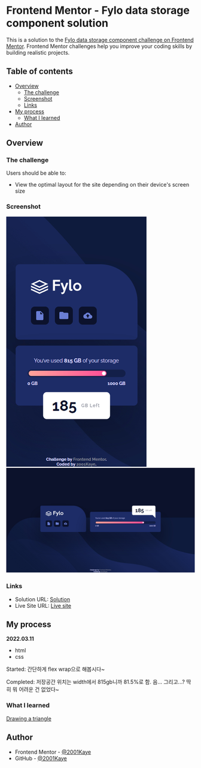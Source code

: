# Frontend Mentor - Fylo data storage component solution

This is a solution to the [Fylo data storage component challenge on Frontend Mentor](https://www.frontendmentor.io/challenges/fylo-data-storage-component-1dZPRbV5n). Frontend Mentor challenges help you improve your coding skills by building realistic projects. 

## Table of contents

- [Overview](#overview)
  - [The challenge](#the-challenge)
  - [Screenshot](#screenshot)
  - [Links](#links)
- [My process](#my-process)
  - [What I learned](#what-i-learned)
- [Author](#author)

## Overview

### The challenge

Users should be able to:

- View the optimal layout for the site depending on their device's screen size

### Screenshot

![](./design/mobile-design.jpg)
![](./design/desktop-design.jpg)

### Links

- Solution URL: [Solution]()
- Live Site URL: [Live site]()

## My process

**2022.03.11**

- html
- css

Started: 간단하게 flex wrap으로 해봅시다~

Completed: 저장공간 위치는 width에서 815gb니까 81.5%로 함. 음... 그리고...? 딱히 뭐 어려운 건 없었다~

### What I learned

[Drawing a triangle](https://www.growingwiththeweb.com/2013/03/triangles-in-css.html)

## Author

- Frontend Mentor - [@2001Kaye](https://www.frontendmentor.io/profile/jhan117)
- GitHub - [@2001Kaye](https://github.com/jhan117)
